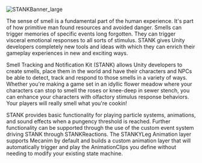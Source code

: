 ![STANKBanner_large](https://github.com/user-attachments/assets/63b7e7c0-bc70-4f98-a3f3-3e6e43e3b913)

The sense of smell is a fundamental part of the human experience. It's part of how primitive man found resources and avoided danger. Smells can trigger memories of specific events long forgotten. They can trigger visceral emotional responses to all sorts of stimulus. STANK gives Unity developers completely new tools and ideas with which they can enrich their gameplay experiences in new and exciting ways.

Smell Tracking and Notification Kit (STANK) allows Unity developers to create smells, place them in the world and have their characters and NPCs be able to detect, track and respond to those smells in a variety of ways. Whether you're making a game set in an idyllic flower meadow where your characters can stop to smell the roses or knee-deep in sewer stench, you can enhance your characters with olfactory stimulus response behaviors. Your players will really smell what you're cookin!

STANK provides basic functionality for playing particle systems, animations, and sound effects when a pungency threshold is reached. Further functionality can be supported through the use of the custom event system driving STANK through STANKReactions. The STANKYLeg Animation layer supports Mecanim by default and builds a custom animation layer that will automatically trigger and play the AnimationClips you define without needing to modify your existing state machine.
